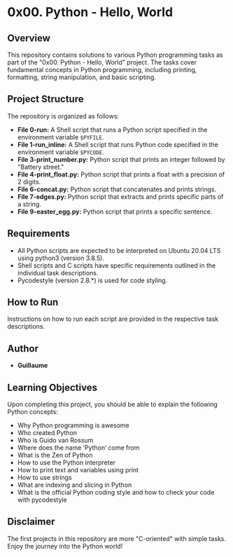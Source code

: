 # 0x00. Python - Hello, World

## Overview

This repository contains solutions to various Python programming tasks as part of the "0x00. Python - Hello, World" project. The tasks cover fundamental concepts in Python programming, including printing, formatting, string manipulation, and basic scripting.

## Project Structure

The repository is organized as follows:

- **File 0-run:** A Shell script that runs a Python script specified in the environment variable `$PYFILE`.
- **File 1-run_inline:** A Shell script that runs Python code specified in the environment variable `$PYCODE`.
- **File 3-print_number.py:** Python script that prints an integer followed by "Battery street."
- **File 4-print_float.py:** Python script that prints a float with a precision of 2 digits.
- **File 6-concat.py:** Python script that concatenates and prints strings.
- **File 7-edges.py:** Python script that extracts and prints specific parts of a string.
- **File 9-easter_egg.py:** Python script that prints a specific sentence.

## Requirements

- All Python scripts are expected to be interpreted on Ubuntu 20.04 LTS using python3 (version 3.8.5).
- Shell scripts and C scripts have specific requirements outlined in the individual task descriptions.
- Pycodestyle (version 2.8.*) is used for code styling.

## How to Run

Instructions on how to run each script are provided in the respective task descriptions.

## Author

- **Guillaume**

## Learning Objectives

Upon completing this project, you should be able to explain the following Python concepts:

- Why Python programming is awesome
- Who created Python
- Who is Guido van Rossum
- Where does the name ‘Python’ come from
- What is the Zen of Python
- How to use the Python interpreter
- How to print text and variables using print
- How to use strings
- What are indexing and slicing in Python
- What is the official Python coding style and how to check your code with pycodestyle

## Disclaimer

The first projects in this repository are more "C-oriented" with simple tasks. Enjoy the journey into the Python world!

